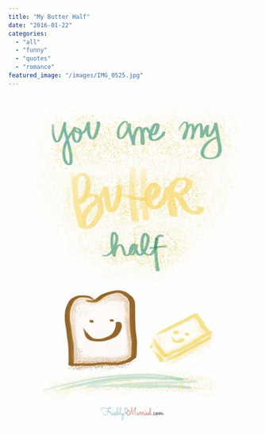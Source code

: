 ```yaml
---
title: "My Butter Half"
date: "2016-01-22"
categories: 
  - "all"
  - "funny"
  - "quotes"
  - "romance"
featured_image: "/images/IMG_0525.jpg"
---
```


![marriage puns, marriage advice, marriage funnies, funny jokes in marriage, you are my butter half, my butter half, cheesy romantic jokes, cute romantic jokes, marriage memes, cute marriage memes, marriage advice, marriage quotes](/images/IMG_0525.jpg)
